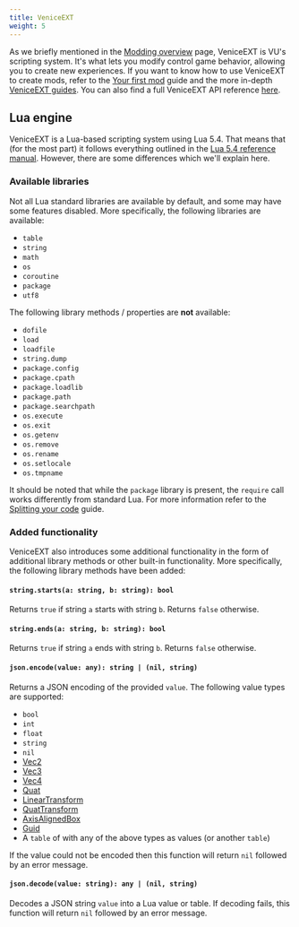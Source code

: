 ```yaml
---
title: VeniceEXT
weight: 5
---
```


As we briefly mentioned in the [Modding overview](/modding/) page, VeniceEXT is VU's scripting system. It's what lets you modify control game behavior, allowing you to create new experiences. If you want to know how to use VeniceEXT to create mods, refer to the [Your first mod](/modding/your-first-mod/) guide and the more in-depth [VeniceEXT guides](/vext/guides/). You can also find a full VeniceEXT API reference [here](/vext/ref/).

## Lua engine

VeniceEXT is a Lua-based scripting system using Lua 5.4. That means that (for the most part) it follows everything outlined in the [Lua 5.4 reference manual](https://www.lua.org/manual/5.4/). However, there are some differences which we'll explain here.

### Available libraries

Not all Lua standard libraries are available by default, and some may have some features disabled. More specifically, the following libraries are available:

- `table`
- `string`
- `math`
- `os`
- `coroutine`
- `package`
- `utf8`

The following library methods / properties are **not** available:

- `dofile`
- `load`
- `loadfile`
- `string.dump`
- `package.config`
- `package.cpath`
- `package.loadlib`
- `package.path`
- `package.searchpath`
- `os.execute`
- `os.exit`
- `os.getenv`
- `os.remove`
- `os.rename`
- `os.setlocale`
- `os.tmpname`

It should be noted that while the `package` library is present, the `require` call works differently from standard Lua. For more information refer to the [Splitting your code](/vext/guides/code-splitting/) guide.

### Added functionality

VeniceEXT also introduces some additional functionality in the form of additional library methods or other built-in functionality. More specifically, the following library methods have been added:

#### `string.starts(a: string, b: string): bool`

Returns `true` if string `a` starts with string `b`. Returns `false` otherwise.

#### `string.ends(a: string, b: string): bool`

Returns `true` if string `a` ends with string `b`. Returns `false` otherwise.

#### `json.encode(value: any): string | (nil, string)`

Returns a JSON encoding of the provided `value`. The following value types are supported:

- `bool`
- `int`
- `float`
- `string`
- `nil`
- [Vec2](/vext/ref/shared/type/vec2/)
- [Vec3](/vext/ref/shared/type/vec3/)
- [Vec4](/vext/ref/shared/type/vec4/)
- [Quat](/vext/ref/shared/type/quat/)
- [LinearTransform](/vext/ref/shared/type/lineartransform/)
- [QuatTransform](/vext/ref/shared/type/quattransform/)
- [AxisAlignedBox](/vext/ref/shared/type/axisalignedbox/)
- [Guid](/vext/ref/shared/type/guid/)
- A `table` of with any of the above types as values (or another `table`)

If the value could not be encoded then this function will return `nil` followed by an error message.

#### `json.decode(value: string): any | (nil, string)`

Decodes a JSON string `value` into a Lua value or table. If decoding fails, this function will return `nil` followed by an error message.